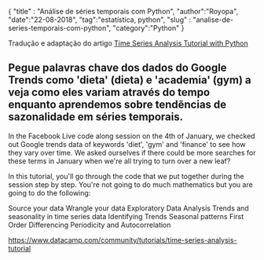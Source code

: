 {
"title" : "Análise de séries temporais com Python",
"author":"Royopa",
"date":"22-08-2018",
"tag":"estatística, python",
"slug" : "analise-de-series-temporais-com-python",
"category":"Python"
}

Tradução e adaptação do artigo [Time Series Analysis Tutorial with Python](https://www.datacamp.com/community/tutorials/time-series-analysis-tutorial)

## Pegue palavras chave dos dados do Google Trends como 'dieta' (dieta) e 'academia' (gym) a veja como eles variam através do tempo enquanto aprendemos sobre tendẽncias de sazonalidade em séries temporais.



In the Facebook Live code along session on the 4th of January, we checked out Google trends data of keywords 'diet', 'gym' and 'finance' to see how they vary over time. We asked ourselves if there could be more searches for these terms in January when we're all trying to turn over a new leaf?

In this tutorial, you'll go through the code that we put together during the session step by step. You're not going to do much mathematics but you are going to do the following:

Source your data
Wrangle your data
Exploratory Data Analysis
Trends and seasonality in time series data
Identifying Trends
Seasonal patterns
First Order Differencing
Periodicity and Autocorrelation

https://www.datacamp.com/community/tutorials/time-series-analysis-tutorial
